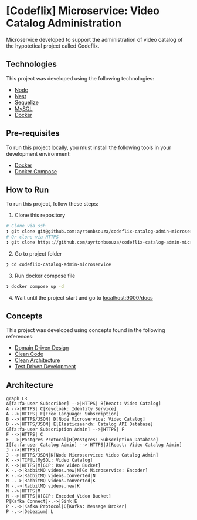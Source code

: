 
# [Codeflix] Microservice: Video Catalog Administration
Microservice developed to support the administration of video catalog of the hypotetical project called Codeflix.
## Technologies
This project was developed using the following technologies:
- [Node](https://nodejs.org/en/)
- [Nest](https://nestjs.com/)
- [Sequelize](https://sequelize.org/)
- [MySQL](https://www.mysql.com/)
- [Docker](https://www.docker.com/)
## Pre-requisites
To run this project locally, you must install the following tools in your development environment:
- [Docker](https://www.docker.com/)
- [Docker Compose](https://docs.docker.com/compose/)
## How to Run
To run this project, follow these steps:
1. Clone this repository
```bash
# Clone via ssh
❯ git clone git@github.com:ayrtonbsouza/codeflix-catalog-admin-microservice.git
# Or clone via HTTPS
❯ git clone https://github.com/ayrtonbsouza/codeflix-catalog-admin-microservice.git
```
2. Go to project folder
```bash
❯ cd codeflix-catalog-admin-microservice
```
3. Run docker compose file
```bash
❯ docker compose up -d
```
4. Wait until the project start and go to [localhost:9000/docs](localhost:9000/docs)
## Concepts
This project was developed using concepts found in the following references:
- [Domain Driven Design](https://www.amazon.com/Domain-Driven-Design-Tackling-Complexity-Software/dp/0321125215/ref=sr_1_1?keywords=domain+driven+design&qid=1659496893&s=books&sprefix=domain+dr%2Cstripbooks-intl-ship%2C215&sr=1-1)
- [Clean Code](https://www.amazon.com/Clean-Code-Handbook-Software-Craftsmanship/dp/0132350882)
- [Clean Architecture](https://www.amazon.com/Clean-Architecture-Craftsmans-Software-Structure/dp/0134494164/ref=sr_1_1?keywords=clean+architecture&qid=1659496918&s=books&sprefix=clean+archi%2Cstripbooks-intl-ship%2C181&sr=1-1)
- [Test Driven Development](https://www.amazon.com/Learning-Test-Driven-Development-Polyglot-Uncluttered/dp/1098106474/ref=sr_1_2?crid=KVDJAO2X3D08&keywords=test+driven+development+javascript&qid=1659496955&s=books&sprefix=test+driven+development+javascript%2Cstripbooks-intl-ship%2C163&sr=1-2)
## Architecture
```mermaid
graph LR
A[fa:fa-user Subscriber] -->|HTTPS| B[React: Video Catalog]
A -->|HTTPS| C[Keycloak: Identity Service]
A -->|HTTPS| F[Free Language: Subscription]
B -->|HTTPS/JSON| D[Node Microservice: Video Catalog]
D -->|HTTPS/JSON| E[Elasticsearch: Catalog API Database]
G[fa:fa-user Subscription Admin] -->|HTTPS| F
F -->|HTTPS| C
F -->|Postgres Protocol|H[Postgres: Subscription Database]
I[fa:fa-user Catalog Admin] -->|HTTPS|J[React: Video Catalog Admin]
J -->|HTTPS|C
J -->|HTTPS/JSON|K[Node Microservice: Video Catalog Admin]
K -->|TCP|L[MySQL: Video Catalog]
K -->|HTTPS|M[GCP: Raw Video Bucket]
K -.->|RabbitMQ videos.new|N[Go Microservice: Encoder]
K -.->|RabbitMQ videos.converted|N
N -.->|RabbitMQ videos.converted|K
N -.->|RabbitMQ videos.new|K
N -->|HTTPS|M
N -->|HTTPS|O[GCP: Encoded Video Bucket]
P[Kafka Connect]-.->|Sink|E
P -.->|Kafka Protocol|Q[Kafka: Message Broker]
P -.->|Debezium| L
```
